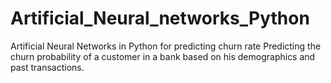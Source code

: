 # Artificial_Neural_networks_Python
Artificial Neural Networks in Python for predicting churn rate
Predicting the churn probability of a customer in a bank based on his demographics and past transactions. 
